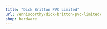 ```yaml
---
title: "Dick Britton PVC Limited"
url: /enniscorthy/dick-britton-pvc-limited/
shop: hardware
---
```

